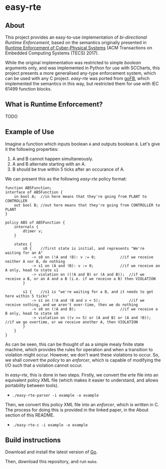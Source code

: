 # easy-rte

## About
This project provides an easy-to-use implementation of _bi-directional Runtime Enforcement_, based on the semantics originally presented in [Runtime Enforcement of Cyber-Physical Systems](https://dl-acm-org.ezproxy.auckland.ac.nz/citation.cfm?id=3126500) (ACM Transactions on Embedded Computing Systems (TECS) 2017).

While the original implementation was restricted to simple _boolean_ arguments only, and was implemented in Python for use 
with SCCharts, this project presents a more generalised any-type enforcement system, which can be used with any C project. 
_easy-rte_ was ported from [goFB](https://github.com/PRETgroup/goFB), which implemented the semantics in this way, but restricted them for use with IEC 61499 function blocks.

## What is Runtime Enforcement?

TODO

## Example of Use

Imagine a function which inputs boolean `A` and outputs boolean `B`. 
Let's give it the following properties:
1. A and B cannot happen simultaneously.
2. A and B alternate starting with an A. 
3. B should be true within 5 ticks after an occurance of A.

We can present this as the following _easy-rte_ policy format:
```
function AB5Function;
interface of AB5Function {
	in bool A;  //in here means that they're going from PLANT to CONTROLLER
	out bool B; //out here means that they're going from CONTROLLER to PLANT
}

policy AB5 of AB5Function {
	internals {
		dtimer v;
	}

	states {
		s0 {	//first state is initial, and represents "We're waiting for an A"
			-> s0 on (!A and !B): v := 0;			//if we receive neither A nor B, do nothing
			-> s1 on (A and !B): v := 0;			//if we receive an A only, head to state s1
			-> violation on ((!A and B) or (A and B));	//if we receive a B, or an A and a B (i.e. if we receive a B) then VIOLATION
		}

		s1 {	//s1 is "we're waiting for a B, and it needs to get here within 5 ticks"
			-> s1 on (!A and !B and v < 5);				//if we receive nothing, and we aren't over-time, then we do nothing
			-> s0 on (!A and B);					//if we receive a B only, head to state s0
			-> violation on ((v >= 5) or (A and B) or (A and !B));	//if we go overtime, or we receive another A, then VIOLATION
		}
	}
}
```

As can be seen, this can be thought of as a simple mealy finite state machine, which provides the rules for operation and when a transition to violation might occur.
However, we don't want these violations to occur. 
So, we shall convert the _policy_ to an _enforcer_, which is capable of modifying the I/O such that a violation cannot occur.

In _easy-rte_, this is done in two steps. Firstly, we convert the _erte_ file into an equivalent policy XML file (which makes it easier to understand, and allows portability between tools).
* `./easy-rte-parser -i example -o example`

Then, we convert this policy XML file into an _enforcer_, which is written in C. The process for doing this is provided in the linked paper, in the About section of this README.
* `./easy-rte-c -i example -o example`

## Build instructions

Download and install the latest version of [Go](https://golang.org/doc/install).

Then, download this repository, and run `make`.

